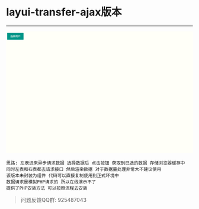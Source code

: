 # layui-transfer-ajax版本

[非异步版本]: https://github.com/9499574/layui-transfer

***

![2018-12-15.01.44.37-GIF.gif](https://raw.githubusercontent.com/9499574/markdown/master/img/2018-12-15.01.44.37-GIF.gif)
```
思路: 左表进来异步请求数据 选择数据后 点击按钮 获取到已选的数据 存储浏览器缓存中
同时左表和右表都去请求接口 然后渲染数据 对于数据量处理非常大不建议使用 
该版本未封装为组件 代码可以直接复制使用到正式环境中
数据请求是模拟PHP请求的 所以在线演示不了
提供了PHP安装方法 可以按照流程去安装
```
> 问题反馈QQ群: 925487043
